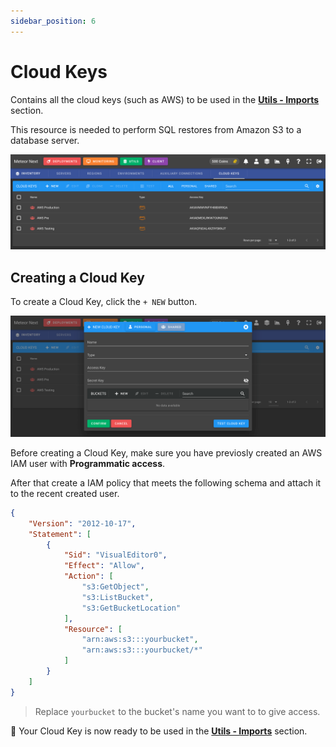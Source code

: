 ```yaml
---
sidebar_position: 6
---
```


# Cloud Keys

Contains all the cloud keys (such as AWS) to be used in the **[Utils - Imports](../utils/imports)** section.

This resource is needed to perform SQL restores from Amazon S3 to a database server.

![alt text](../../../assets/inventory/cloud.png "Inventory - Cloud Keys")

## Creating a Cloud Key

To create a Cloud Key, click the `+ NEW` button.

![alt text](../../../assets/inventory/cloud-new.png "Inventory - New Cloud Key")

Before creating a Cloud Key, make sure you have previosly created an AWS IAM user with **Programmatic access**.

After that create a IAM policy that meets the following schema and attach it to the recent created user.

```json title="AWS IAM Policy"
{
    "Version": "2012-10-17",
    "Statement": [
        {
            "Sid": "VisualEditor0",
            "Effect": "Allow",
            "Action": [
                "s3:GetObject",
                "s3:ListBucket",
                "s3:GetBucketLocation"
            ],
            "Resource": [
                "arn:aws:s3:::yourbucket",
                "arn:aws:s3:::yourbucket/*"
            ]
        }
    ]
}
```

> Replace `yourbucket` to the bucket's name you want to to give access.

🚀 Your Cloud Key is now ready to be used in the **[Utils - Imports](../utils/imports)** section.